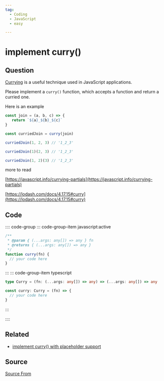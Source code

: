 ```yaml
---
tag:
  - Coding
  - JavaScript
  - easy

---
```

  
# implement curry()

## Question
[Currying](https://en.wikipedia.org/wiki/Currying) is a useful technique used in JavaScript applications.

Please implement a `curry()` function, which accepts a function and return a curried one.

Here is an example

```js
const join = (a, b, c) => {
   return `${a}_${b}_${c}`
}

const curriedJoin = curry(join)

curriedJoin(1, 2, 3) // '1_2_3'

curriedJoin(1)(2, 3) // '1_2_3'

curriedJoin(1, 2)(3) // '1_2_3'
```

more to read

[https://javascript.info/currying-partials](https://javascript.info/currying-partials)

[https://lodash.com/docs/4.17.15#curry](https://lodash.com/docs/4.17.15#curry)

## Code
:::: code-group
::: code-group-item javascript:active
```javascript
/**
 * @param { (...args: any[]) => any } fn
 * @returns { (...args: any[]) => any }
 */
function curry(fn) {
  // your code here
}
```
:::
    ::: code-group-item typescript
```typescript
type Curry = (fn: (...args: any[]) => any) => (...args: any[]) => any

const curry: Curry = (fn) => {
  // your code here
}
```
:::
    
::::


## Related

+ [implement curry() with placeholder support](./implement-curry-with-placeholder)
##  Source
[Source From](https://bigfrontend.dev/problem/implement-curry)

  